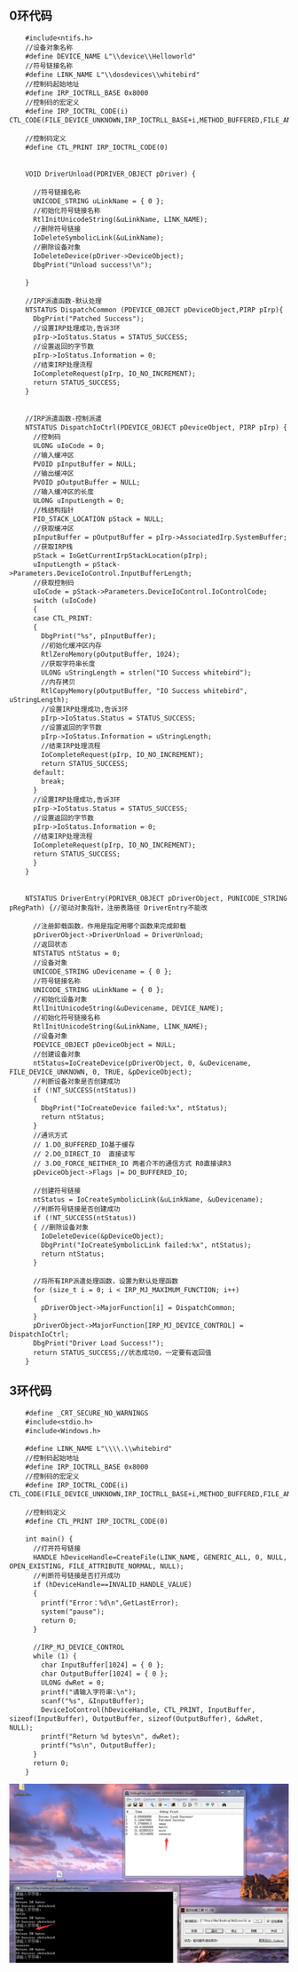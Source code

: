 0环代码
---
        #include<ntifs.h>
        //设备对象名称
        #define DEVICE_NAME L"\\device\\Helloworld"
        //符号链接名称
        #define LINK_NAME L"\\dosdevices\\whitebird"
        //控制码起始地址
        #define IRP_IOCTRLL_BASE 0x8000
        //控制码的宏定义
        #define IRP_IOCTRL_CODE(i) CTL_CODE(FILE_DEVICE_UNKNOWN,IRP_IOCTRLL_BASE+i,METHOD_BUFFERED,FILE_ANY_ACCESS)

        //控制码定义
        #define CTL_PRINT IRP_IOCTRL_CODE(0)


        VOID DriverUnload(PDRIVER_OBJECT pDriver) {

          //符号链接名称
          UNICODE_STRING uLinkName = { 0 };
          //初始化符号链接名称
          RtlInitUnicodeString(&uLinkName, LINK_NAME);
          //删除符号链接
          IoDeleteSymbolicLink(&uLinkName);
          //删除设备对象
          IoDeleteDevice(pDriver->DeviceObject);
          DbgPrint("Unload success!\n"); 

        }

        //IRP派遣函数-默认处理
        NTSTATUS DispatchCommon (PDEVICE_OBJECT pDeviceObject,PIRP pIrp){
          DbgPrint("Patched Success");
          //设置IRP处理成功,告诉3环
          pIrp->IoStatus.Status = STATUS_SUCCESS;
          //设置返回的字节数
          pIrp->IoStatus.Information = 0;
          //结束IRP处理流程
          IoCompleteRequest(pIrp, IO_NO_INCREMENT);
          return STATUS_SUCCESS;
        }


        //IRP派遣函数-控制派遣
        NTSTATUS DispatchIoCtrl(PDEVICE_OBJECT pDeviceObject, PIRP pIrp) {
          //控制码
          ULONG uIoCode = 0;
          //输入缓冲区
          PVOID pInputBuffer = NULL;
          //输出缓冲区
          PVOID pOutputBuffer = NULL;
          //输入缓冲区的长度
          ULONG uInputLength = 0;
          //栈结构指针
          PIO_STACK_LOCATION pStack = NULL;
          //获取缓冲区
          pInputBuffer = pOutputBuffer = pIrp->AssociatedIrp.SystemBuffer;
          //获取IRP栈
          pStack = IoGetCurrentIrpStackLocation(pIrp);
          uInputLength = pStack->Parameters.DeviceIoControl.InputBufferLength;
          //获取控制码
          uIoCode = pStack->Parameters.DeviceIoControl.IoControlCode;
          switch (uIoCode)
          {
          case CTL_PRINT:
          {
            DbgPrint("%s", pInputBuffer);
            //初始化缓冲区内存
            RtlZeroMemory(pOutputBuffer, 1024);
            //获取字符串长度
            ULONG uStringLength = strlen("IO Success whitebird");
            //内存拷贝
            RtlCopyMemory(pOutputBuffer, "IO Success whitebird", uStringLength);
            //设置IRP处理成功,告诉3环
            pIrp->IoStatus.Status = STATUS_SUCCESS;
            //设置返回的字节数
            pIrp->IoStatus.Information = uStringLength;
            //结束IRP处理流程
            IoCompleteRequest(pIrp, IO_NO_INCREMENT);
            return STATUS_SUCCESS;
          default:
            break;
          }
          //设置IRP处理成功,告诉3环
          pIrp->IoStatus.Status = STATUS_SUCCESS;
          //设置返回的字节数
          pIrp->IoStatus.Information = 0;
          //结束IRP处理流程
          IoCompleteRequest(pIrp, IO_NO_INCREMENT);
          return STATUS_SUCCESS;
          }
        }


        NTSTATUS DriverEntry(PDRIVER_OBJECT pDriverObject, PUNICODE_STRING pRegPath) {//驱动对象指针，注册表路径 DriverEntry不能改

          //注册卸载函数，作用是指定用哪个函数来完成卸载
          pDriverObject->DriverUnload = DriverUnload;
          //返回状态
          NTSTATUS ntStatus = 0;
          //设备对象
          UNICODE_STRING uDevicename = { 0 };
          //符号链接名称
          UNICODE_STRING uLinkName = { 0 };
          //初始化设备对象
          RtlInitUnicodeString(&uDevicename, DEVICE_NAME);
          //初始化符号链接名称
          RtlInitUnicodeString(&uLinkName, LINK_NAME);
          //设备对象
          PDEVICE_OBJECT pDeviceObject = NULL;
          //创建设备对象
          ntStatus=IoCreateDevice(pDriverObject, 0, &uDevicename, FILE_DEVICE_UNKNOWN, 0, TRUE, &pDeviceObject);
          //判断设备对象是否创建成功
          if (!NT_SUCCESS(ntStatus))
          {
            DbgPrint("IoCreateDevice failed:%x", ntStatus);
            return ntStatus;
          }
          //通讯方式
          // 1.DO_BUFFERED_IO基于缓存
          // 2.DO_DIRECT_IO  直接读写
          // 3.DO_FORCE_NEITHER_IO 两者介不的通信方式 R0直接读R3
          pDeviceObject->Flags |= DO_BUFFERED_IO;

          //创建符号链接
          ntStatus = IoCreateSymbolicLink(&uLinkName, &uDevicename);
          //判断符号链接是否创建成功
          if (!NT_SUCCESS(ntStatus))
          {	//删除设备对象
            IoDeleteDevice(&pDeviceObject);
            DbgPrint("IoCreateSymbolicLink failed:%x", ntStatus);
            return ntStatus;
          }

          //将所有IRP派遣处理函数，设置为默认处理函数
          for (size_t i = 0; i < IRP_MJ_MAXIMUM_FUNCTION; i++)
          {
            pDriverObject->MajorFunction[i] = DispatchCommon;
          }
          pDriverObject->MajorFunction[IRP_MJ_DEVICE_CONTROL] = DispatchIoCtrl;
          DbgPrint("Driver Load Success!");
          return STATUS_SUCCESS;//状态成功0，一定要有返回值
        }


3环代码
---
        #define _CRT_SECURE_NO_WARNINGS
        #include<stdio.h>
        #include<Windows.h>

        #define LINK_NAME L"\\\\.\\whitebird"
        //控制码起始地址
        #define IRP_IOCTRLL_BASE 0x8000
        //控制码的宏定义
        #define IRP_IOCTRL_CODE(i) CTL_CODE(FILE_DEVICE_UNKNOWN,IRP_IOCTRLL_BASE+i,METHOD_BUFFERED,FILE_ANY_ACCESS)

        //控制码定义
        #define CTL_PRINT IRP_IOCTRL_CODE(0)

        int main() {
          //打开符号链接
          HANDLE hDeviceHandle=CreateFile(LINK_NAME, GENERIC_ALL, 0, NULL, OPEN_EXISTING, FILE_ATTRIBUTE_NORMAL, NULL);
          //判断符号链接是否打开成功
          if (hDeviceHandle==INVALID_HANDLE_VALUE)
          {
            printf("Error：%d\n",GetLastError);
            system("pause");
            return 0;
          }

          //IRP_MJ_DEVICE_CONTROL
          while (1) {
            char InputBuffer[1024] = { 0 };
            char OutputBuffer[1024] = { 0 };
            ULONG dwRet = 0;
            printf("请输入字符串:\n");
            scanf("%s", &InputBuffer);
            DeviceIoControl(hDeviceHandle, CTL_PRINT, InputBuffer, sizeof(InputBuffer), OutputBuffer, sizeof(OutputBuffer), &dwRet, NULL);
            printf("Return %d bytes\n", dwRet);
            printf("%s\n", OutputBuffer);
          }
          return 0;
        }
        
![](https://raw.githubusercontent.com/Whitebird0/tuchuang/main/QQ%E6%88%AA%E5%9B%BE20211129200600.png)        
